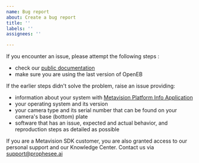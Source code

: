 ```yaml
---
name: Bug report
about: Create a bug report
title: ''
labels: ''
assignees: ''

---
```


If you encounter an issue, please attempt the following steps :
* check our [public documentation](https://docs.prophesee.ai/stable/index.html)
* make sure you are using the last version of OpenEB

If the earlier steps didn't solve the problem, raise an issue providing:
* information about your system with [Metavision Platform Info Application](https://docs.prophesee.ai/stable/samples/modules/hal/platform_info.html)
* your operating system and its version
* your camera type and its serial number that can be found on your camera's base (bottom) plate
* software that has an issue, expected and actual behavior, and reproduction steps as detailed as possible 

If you are a Metavision SDK customer, you are also granted access to our personal support and our Knowledge Center. Contact us via support@prophesee.ai